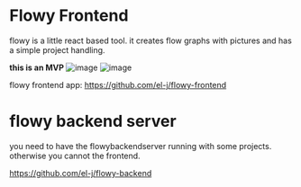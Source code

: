 # Flowy Frontend

flowy is a little react based tool. 
it creates flow graphs with pictures and has a simple project handling.

**this is an MVP**
![image](https://github.com/el-j/flowy-frontend/assets/2795534/69b8509d-2d66-429e-a2f6-e32f4e4ad859)
![image](https://github.com/el-j/flowy-frontend/assets/2795534/68021ee3-ba61-42a1-b3d6-f26ebb624099)


flowy frontend app:
https://github.com/el-j/flowy-frontend

# flowy backend server
you need to have the flowybackendserver running with some projects. otherwise you cannot the frontend.

https://github.com/el-j/flowy-backend
